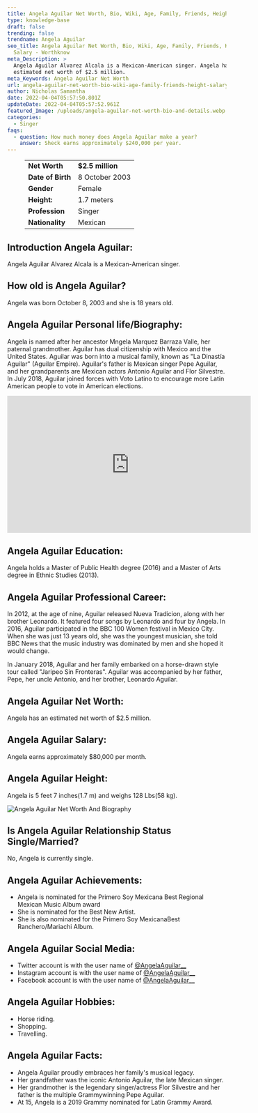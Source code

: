 ```yaml
---
title: Angela Aguilar Net Worth, Bio, Wiki, Age, Family, Friends, Height & Salary
type: knowledge-base
draft: false
trending: false
trendname: Angela Aguilar
seo_title: Angela Aguilar Net Worth, Bio, Wiki, Age, Family, Friends, Height &
  Salary - Worthknow
meta_Description: >
  Angela Aguilar Alvarez Alcala is a Mexican-American singer. Angela has an
  estimated net worth of $2.5 million.
meta_Keywords: Angela Aguilar Net Worth
url: angela-aguilar-net-worth-bio-wiki-age-family-friends-height-salary
author: Nicholas Samantha
date: 2022-04-04T05:57:50.801Z
updateDate: 2022-04-04T05:57:52.961Z
featured_Image: /uploads/angela-aguilar-net-worth-bio-and-details.webp
categories:
  - Singer
faqs:
  - question: How much money does Angela Aguilar make a year?
    answer: Sheck earns approximately $240,000 per year.
---
```

<figure class="wp-block-table is-style-stripes">
  <table>
    <tbody>
      <tr>
        <td>
          <strong>Net Worth</strong>
        </td>
        <td>
          <strong>$2.5 million</strong>
        </td>
      </tr>
      <tr>
        <td>
          <strong>Date of Birth</strong>
        </td>
        <td>8 October 2003</td>
      </tr>
      <tr>
        <td>
          <strong>Gender</strong>
        </td>
        <td>Female</td>
      </tr>
      <tr>
        <td>
          <strong>Height:</strong>
        </td>
        <td>1.7 meters</td>
      </tr>
      <tr>
        <td>
          <strong>Profession</strong>
        </td>
        <td>Singer</td>
      </tr>
      <tr>
        <td>
          <strong>Nationality</strong>
        </td>
        <td>Mexican</td>
      </tr>
    </tbody>
  </table>
</figure>

## **Introduction Angela Aguilar:**

Angela Aguilar Alvarez Alcala is a Mexican-American singer. 

## **How old is Angela Aguilar?**

Angela was born October 8, 2003 and she is 18 years old.

## **Angela Aguilar Personal life/Biography:**

Angela is named after her ancestor Mngela Marquez Barraza Valle, her paternal grandmother. Aguilar has dual citizenship with Mexico and the United States. Aguilar was born into a musical family, known as "La Dinastía Aguilar" (Aguilar Empire). Aguilar's father is Mexican singer Pepe Aguilar, and her grandparents are Mexican actors Antonio Aguilar and Flor Silvestre. In July 2018, Aguilar joined forces with Voto Latino to encourage more Latin American people to vote in American elections.

<iframe width="560" height="315" src="https://www.youtube.com/embed/IrqGkKjWL7k" title="YouTube video player" frameborder="0" allow="accelerometer; autoplay; clipboard-write; encrypted-media; gyroscope; picture-in-picture" allowfullscreen></iframe>

## **Angela Aguilar Education:**

Angela holds a Master of Public Health degree (2016) and a Master of Arts degree in Ethnic Studies (2013).

## **Angela Aguilar Professional Career:**

In 2012, at the age of nine, Aguilar released Nueva Tradicion, along with her brother Leonardo. It featured four songs by Leonardo and four by Angela. In 2016, Aguilar participated in the BBC 100 Women festival in Mexico City. When she was just 13 years old, she was the youngest musician, she told BBC News that the music industry was dominated by men and she hoped it would change.

In January 2018, Aguilar and her family embarked on a horse-drawn style tour called "Jaripeo Sin Fronteras". Aguilar was accompanied by her father, Pepe, her uncle Antonio, and her brother, Leonardo Aguilar. 

## **Angela Aguilar Net Worth:**

Angela has an estimated net worth of $2.5 million.

## **Angela Aguilar Salary:**

Angela earns approximately $80,000 per month.

## **Angela Aguilar Height:**

Angela is 5 feet 7 inches(1.7 m) and weighs 128 Lbs(58 kg).

![Angela Aguilar Net Worth And Biography](/uploads/angela-aguilar-net-worth.webp)

## **Is Angela Aguilar Relationship Status Single/Married?**

No, Angela is currently single.

## **Angela Aguilar Achievements:**

* Angela is nominated for the Primero Soy Mexicana Best Regional Mexican Music Album award
* She is nominated for the Best New Artist.
* She is also nominated for the Primero Soy MexicanaBest Ranchero/Mariachi Album.

## **Angela Aguilar Social Media:**

* Twitter account is with the user name of <a href="https://twitter.com/angelaaguilar__" target="_blank" rel="nofollow" rel="noopener">@AngelaAguilar__</a>
* Instagram account is with the user name of <a href="https://www.instagram.com/angela*aguilar*/" target="_blank" rel="nofollow" rel="noopener">@AngelaAguilar__</a>
* Facebook account is with the user name of <a href="https://www.facebook.com/AngelaAguilarOficial" target="_blank" rel="nofollow" rel="noopener">@AngelaAguilar__</a>

## **Angela Aguilar Hobbies:**

* Horse riding.
* Shopping.
* Travelling.

## **Angela Aguilar Facts:**

* Angela Aguilar proudly embraces her family's musical legacy. 
* Her grandfather was the iconic Antonio Aguilar, the late Mexican singer. 
* Her grandmother is the legendary singer/actress Flor Silvestre and her father is the multiple Grammywinning Pepe Aguilar. 
* At 15, Angela is a 2019 Grammy nominated for Latin Grammy Award.